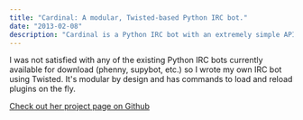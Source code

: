 ```yaml
---
title: "Cardinal: A modular, Twisted-based Python IRC bot."
date: "2013-02-08"
description: "Cardinal is a Python IRC bot with an extremely simple API that supports both event-based and command-based plugins."
---
```


I was not satisfied with any of the existing Python IRC bots currently available for download (phenny, supybot, etc.) so I wrote my own IRC bot using Twisted. It's modular by design and has commands to load and reload plugins on the fly.

[Check out her project page on Github](https://johnmaguire.github.io/Cardinal/)

